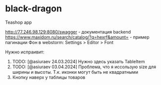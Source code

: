 # black-dragon
Teashop app

http://77.246.98.129:8080/swagger - документация backend
https://www.maxidom.ru/search/catalog/?q=hexrf&amount= - пример пагинации
Фон в webstorm: Settings > Editor > Font


Нужно испраивит:
1) TODO: [@asiuraev 24.03.2024] Нужно здесь указать TableItem
2) TODO: [@asiuraev 03.04.2024] Проблема, что я иссользую size для ширины и высоты. Т.к. иконки могут быть не квадратными
3) Кнопку наверх у таблицы товаров
